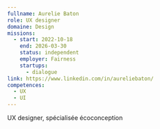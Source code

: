 ```yaml
---
fullname: Aurelie Baton
role: UX designer
domaine: Design
missions:
  - start: 2022-10-18
    end: 2026-03-30
    status: independent
    employer: Fairness
    startups:
      - dialogue
link: https://www.linkedin.com/in/aureliebaton/
competences:
  - UX
  - UI
---
```

UX designer, spécialisée écoconception